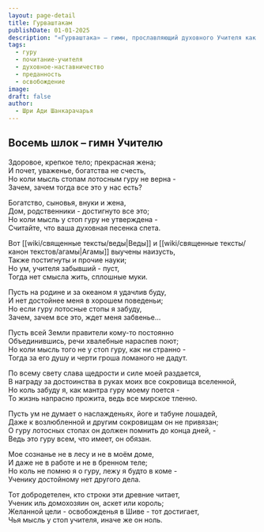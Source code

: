 ```yaml
---
layout: page-detail
title: Гурваштакам
publishDate: 01-01-2025
description: "«Гурваштака» — гимн, прославляющий духовного Учителя как источник милости, знания и освобождения. Восьмистишие подчёркивает: все материальные достижения теряют смысл без преданности гуру. Только через почитание и служение Учителю возможно истинное духовное продвижение и обретение милости Бога. Гимн учит помнить о гуру во всех обстоятельствах жизни, ведь именно он открывает путь к освобождению и внутреннему счастью"
tags:
  - гуру
  - почитание-учителя
  - духовное-наставничество
  - преданность
  - освобождение
image: 
draft: false
author:
  - Шри Ади Шанкарачарья
---
```


## Восемь шлок – гимн Учителю
 Здоровое, крепкое тело; прекрасная жена;   
 И почет, уваженье, богатства не счесть,   
 Но коли мысль стопам лотосным гуру не верна -   
 Зачем, зачем тогда все это у нас есть?

 Богатство, сыновья, внуки и жена,   
 Дом, родственники - достигнуто все это;   
 Но коли мысль у стоп гуру не утверждена -   
 Считайте, что ваша духовная песенка спета.

 Вот [[wiki/священные тексты/веды|Веды]] и [[wiki/священные тексты/канон текстов/агамы|Агамы]] выучены наизусть,   
 Также постигнуты и прочие науки;   
 Но ум, учителя забывший - пуст,   
 Тогда нет смысла жить, сплошные муки.

 Пусть на родине и за океаном я удачлив буду,   
 И нет достойнее меня в хорошем поведеньи;   
 Но если гуру лотосные стопы я забуду,   
 Зачем, зачем все это, ждет меня забвенье...

 Пусть всей Земли правители кому-то постоянно   
 Объединившись, речи хвалебные нараспев поют;   
 Но коли мысль того не у стоп гуру, как ни странно -   
 Тогда за его душу и черти гроша ломаного не дадут.

 По всему свету слава щедрости и силе моей раздается,   
 В награду за достоинства в руках моих все сокровища вселенной,   
 Но коль забуду я, как мантра гуру моему поется -   
 То жизнь напрасно прожита, ведь все мирское тленно.

 Пусть ум не думает о наслажденьях, йоге и табуне лошадей,   
 Даже к возлюбленной и другим сокровищам он не привязан;   
 О гуру лотосных стопах он должен помнить до конца дней, -   
 Ведь это гуру всем, что имеет, он обязан.

 Мое сознанье не в лесу и не в моём доме,   
 И даже не в работе и не в бренном теле;   
 Но коль не помню я о гуру, лежу я будто в коме -   
 Ученику достойному нет другого дела.

 Тот добродетелен, кто строки эти древние читает,  
 Ученик иль домохозяин он, аскет или король;   
 Желанной цели - освобожденья в Шиве - тот достигает,   
 Чья мысль у стоп учителя, иначе же он ноль.
